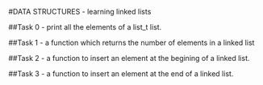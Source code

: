 #DATA STRUCTURES - learning linked lists

##Task 0 - print all the elements of a list_t list.

##Task 1 - a function which returns the number of elements in a linked list

##Task 2 - a function to insert an element at the begining of a linked list.

##Task 3 - a function to insert an element at the end of a linked list.

